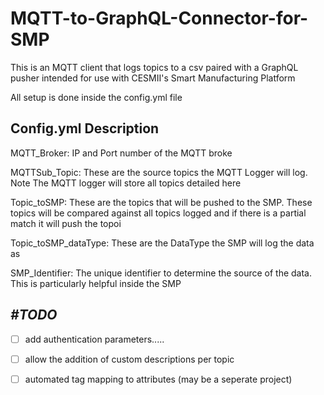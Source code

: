 # MQTT-to-GraphQL-Connector-for-SMP
This is an MQTT client that logs topics to a csv paired with a GraphQL pusher intended for use with CESMII's Smart Manufacturing Platform

All setup is done inside the config.yml file


## Config.yml Description
MQTT_Broker:
IP and Port number of the MQTT broke


MQTTSub_Topic:
These are the source topics the MQTT Logger will log. Note The MQTT logger will store all topics detailed here

Topic_toSMP:
These are the topics that will be pushed to the SMP. These topics will be compared against all topics logged and if there is a partial match it will push the topoi

Topic_toSMP_dataType:
These are the DataType the SMP will log the data as

SMP_Identifier:
The unique identifier to determine the source of the data. This is particularly helpful inside the SMP


## _#TODO_ 
 - [ ] add authentication parameters.....
 - [ ] allow the addition of custom descriptions per topic
 - [ ] automated tag mapping to attributes (may be a seperate project)

